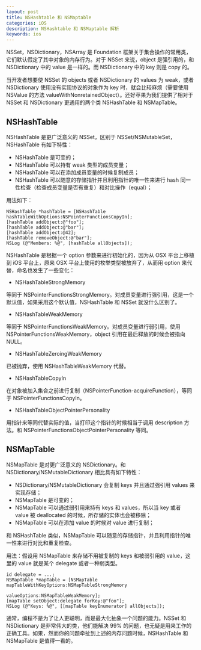 ```yaml
---
layout: post
title: NSHashtable 和 NSMaptable
categories: iOS
description: NSHashtable 和 NSMaptable 解析
keywords: ios 
---
```


NSSet，NSDictionary，NSArray 是 Foundation 框架关于集合操作的常用类，它们默认假定了其中对象的内存行为。对于 NSSet 来说，object 是强引用的，和 NSDictionary 中的 value 是一样的。而 NSDictionary 中的 key 则是 copy 的。

当开发者想要使 NSSet 的 objects 或者 NSDictionary 的 values 为 weak，或者 NSDictionary 使用没有实现协议的对象作为 key 时，就会比较麻烦（需要使用 NSValue 的方法 valueWithNonretainedObject）。还好苹果为我们提供了相对于 NSSet 和 NSDictionary 更通用的两个类 NSHashTable 和 NSMapTable。

## NSHashTable
NSHashTable 是更广泛意义的 NSSet，区别于 NSSet/NSMutableSet，NSHashTable 有如下特性：

* NSHashTable 是可变的；
* NSHashTable 可以持有 weak 类型的成员变量；
* NSHashTable 可以在添加成员变量的时候复制成员；
* NSHashTable 可以随意的存储指针并且利用指针的唯一性来进行 hash 同一性检查（检查成员变量是否有重复）和对比操作（equal）；

用法如下：
```objc
NSHashTable *hashTable = [NSHashTable hashTableWithOptions:NSPointerFunctionsCopyIn];
[hashTable addObject:@"foo"];
[hashTable addObject:@"bar"]; 
[hashTable addObject:@42];
[hashTable removeObject:@"bar"];
NSLog (@"Members: %@", [hashTable allObjects]);
```
NSHashTable 是根据一个 option 参数来进行初始化的，因为从 OSX 平台上移植到 iOS 平台上，原来 OSX 平台上使用的枚举类型被放弃了，从而用 option 来代替，命名也发生了一些变化：

* NSHashTableStrongMemory

等同于 NSPointerFunctionsStrongMemory。对成员变量进行强引用，这是一个默认值，如果采用这个默认值，NSHashTable 和 NSSet 就没什么区别了。

* NSHashTableWeakMemory

等同于 NSPointerFunctionsWeakMemory。对成员变量进行弱引用，使用 NSPointerFunctionsWeakMemory，object 引用在最后释放的时候会被指向 NULL。

* NSHashTableZeroingWeakMemory

已被抛弃，使用 NSHashTableWeakMemory 代替。

* NSHashTableCopyIn

在对象被加入集合之前进行复制（NSPointerFunction-acquireFunction），等同于 NSPointerFunctionsCopyIn。

* NSHashTableObjectPointerPersonality

用指针来等同代替实际的值，当打印这个指针的时候相当于调用 description 方法。和 NSPointerFunctionsObjectPointerPersonality 等同。

## NSMapTable

NSMapTable 是对更广泛意义的 NSDictionary。和 NSDictionary/NSMutableDictionary 相比具有如下特性：

* NSDictionary/NSMutableDictionary 会复制 keys 并且通过强引用 values 来实现存储；
* NSMapTable 是可变的；
* NSMapTable 可以通过弱引用来持有 keys 和 values，所以当 key 或者 value 被 deallocated 的时候，所存储的实体也会被移除；
* NSMapTable 可以在添加 value 的时候对 value 进行复制；

和 NSHashTable 类似，NSMapTable 可以随意的存储指针，并且利用指针的唯一性来进行对比和重复检查。

用法：假设用 NSMapTable 来存储不用被复制的 keys 和被弱引用的 value，这里的 value 就是某个 delegate 或者一种弱类型。

```objc
id delegate = ...;
NSMapTable *mapTable = [NSMapTable mapTableWithKeyOptions:NSMapTableStrongMemory
                                             valueOptions:NSMapTableWeakMemory];
[mapTable setObject:delegate forKey:@"foo"];
NSLog (@"Keys: %@", [[mapTable keyEnumerator] allObjects]);
```


通常，编程不是为了让人更聪明，而是最大化抽象一个问题的能力。NSSet 和 NSDictionary 是非常伟大的类，他们能解决 99% 的问题，也无疑是用来工作的正确工具。如果，然而你的问题牵扯到上述的内存问题时候，NSHashTable 和 NSMapTable 是值得一看的。